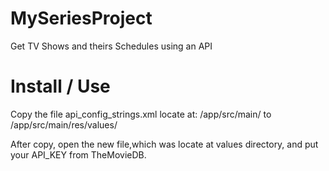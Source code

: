 # MySeriesProject
Get TV Shows and theirs Schedules using an API

# Install / Use
Copy the file api_config_strings.xml locate at: /app/src/main/ to /app/src/main/res/values/

After copy, open the new file,which was locate at values directory, and put your API_KEY from TheMovieDB.
